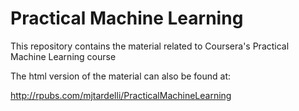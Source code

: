# Practical Machine Learning

This repository contains the material related to Coursera's Practical Machine Learning course

The html version of the material can also be found at:

http://rpubs.com/mjtardelli/PracticalMachineLearning


